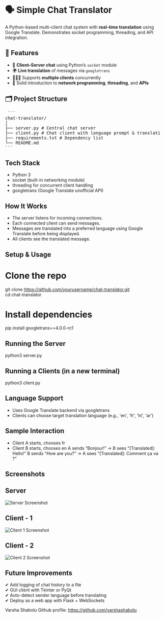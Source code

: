 # 🗣️ Simple Chat Translator

A Python-based multi-client chat system with **real-time translation** using Google Translate. Demonstrates socket programming, threading, and API integration.


## 🚀 Features

- 📡 **Client–Server chat** using Python’s `socket` module  
- 🌍 **Live translation** of messages via `googletrans`  
- 🧑‍🤝‍🧑 Supports **multiple clients** concurrently  
- 🧠 Solid introduction to **network programming**, **threading**, and **APIs**


## 🗂️ Project Structure
<pre> ```
chat-translator/
│
├── server.py # Central chat server
├── client.py # Chat client with language prompt & translation
├── requirements.txt # Dependency list
└── README.md 
``` </pre>

## Tech Stack
- Python 3
- socket (built-in networking module)
- threading for concurrent client handling
- googletrans (Google Translate unofficial API)

## How It Works
- The server listens for incoming connections.
- Each connected client can send messages.
- Messages are translated into a preferred language using Google Translate before being displayed.
- All clients see the translated message.


## Setup & Usage
   # Clone the repo
   git clone https://github.com/yourusername/chat-translator.git<br>
   cd chat-translator
   # Install dependencies
   pip install googletrans==4.0.0-rc1

## Running the Server
python3 server.py

## Running a Clients (in a new terminal)
python3 client.py

## Language Support
- Uses Google Translate backend via googletrans
- Clients can choose target translation language (e.g., 'en', 'fr', 'hi', 'ar')
  
## Sample Interaction
- Client A starts, chooses fr
- Client B starts, chooses en
  A sends “Bonjour!” → B sees “[Translated]: Hello!”
  B sends “How are you?” → A sees “[Translated]: Comment ça va ?”
  
## Screenshots
## Server
![Server Screenshot](chat-translator/images/server.png)
## Client - 1
![Client 1 Screenshot](chat-translator/images/client1.png)
## Client - 2
![Client 2 Screenshot](chat-translator/images/client2.png)

## Future Improvements
✔ Add logging of chat history to a file<br>
✔ GUI client with Tkinter or PyQt<br>
✔ Auto-detect sender language before translating<br>
✔ Deploy as a web app with Flask + WebSockets

Varsha Shabolu 
Github profile: https://github.com/varshashabolu
